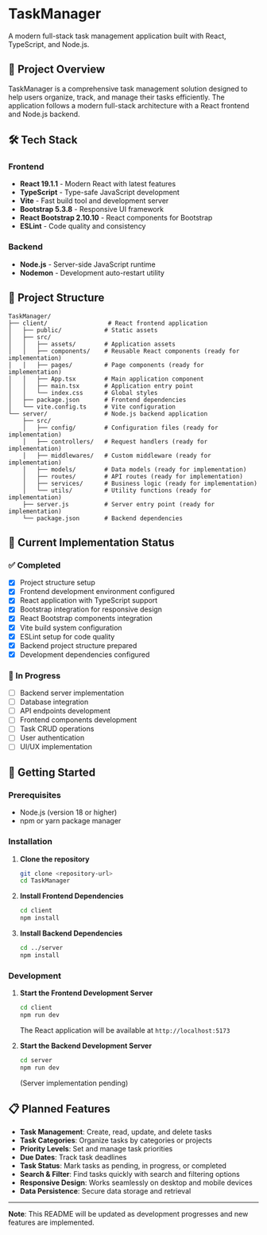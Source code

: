 # TaskManager

A modern full-stack task management application built with React, TypeScript, and Node.js.

## 🚀 Project Overview

TaskManager is a comprehensive task management solution designed to help users organize, track, and manage their tasks efficiently. The application follows a modern full-stack architecture with a React frontend and Node.js backend.

## 🛠️ Tech Stack

### Frontend

- **React 19.1.1** - Modern React with latest features
- **TypeScript** - Type-safe JavaScript development
- **Vite** - Fast build tool and development server
- **Bootstrap 5.3.8** - Responsive UI framework
- **React Bootstrap 2.10.10** - React components for Bootstrap
- **ESLint** - Code quality and consistency

### Backend

- **Node.js** - Server-side JavaScript runtime
- **Nodemon** - Development auto-restart utility

## 📁 Project Structure

```
TaskManager/
├── client/                 # React frontend application
│   ├── public/            # Static assets
│   ├── src/
│   │   ├── assets/        # Application assets
│   │   ├── components/    # Reusable React components (ready for implementation)
│   │   ├── pages/         # Page components (ready for implementation)
│   │   ├── App.tsx        # Main application component
│   │   ├── main.tsx       # Application entry point
│   │   └── index.css      # Global styles
│   ├── package.json       # Frontend dependencies
│   └── vite.config.ts     # Vite configuration
└── server/                # Node.js backend application
    ├── src/
    │   ├── config/        # Configuration files (ready for implementation)
    │   ├── controllers/   # Request handlers (ready for implementation)
    │   ├── middlewares/   # Custom middleware (ready for implementation)
    │   ├── models/        # Data models (ready for implementation)
    │   ├── routes/        # API routes (ready for implementation)
    │   ├── services/      # Business logic (ready for implementation)
    │   └── utils/         # Utility functions (ready for implementation)
    ├── server.js          # Server entry point (ready for implementation)
    └── package.json       # Backend dependencies
```

## 🎯 Current Implementation Status

### ✅ Completed

- [x] Project structure setup
- [x] Frontend development environment configured
- [x] React application with TypeScript support
- [x] Bootstrap integration for responsive design
- [x] React Bootstrap components integration
- [x] Vite build system configuration
- [x] ESLint setup for code quality
- [x] Backend project structure prepared
- [x] Development dependencies configured

### 🔄 In Progress

- [ ] Backend server implementation
- [ ] Database integration
- [ ] API endpoints development
- [ ] Frontend components development
- [ ] Task CRUD operations
- [ ] User authentication
- [ ] UI/UX implementation

## 🚀 Getting Started

### Prerequisites

- Node.js (version 18 or higher)
- npm or yarn package manager

### Installation

1. **Clone the repository**

   ```bash
   git clone <repository-url>
   cd TaskManager
   ```

2. **Install Frontend Dependencies**

   ```bash
   cd client
   npm install
   ```

3. **Install Backend Dependencies**
   ```bash
   cd ../server
   npm install
   ```

### Development

1. **Start the Frontend Development Server**

   ```bash
   cd client
   npm run dev
   ```

   The React application will be available at `http://localhost:5173`

2. **Start the Backend Development Server**
   ```bash
   cd server
   npm run dev
   ```
   (Server implementation pending)

## 📋 Planned Features

- **Task Management**: Create, read, update, and delete tasks
- **Task Categories**: Organize tasks by categories or projects
- **Priority Levels**: Set and manage task priorities
- **Due Dates**: Track task deadlines
- **Task Status**: Mark tasks as pending, in progress, or completed
- **Search & Filter**: Find tasks quickly with search and filtering options
- **Responsive Design**: Works seamlessly on desktop and mobile devices
- **Data Persistence**: Secure data storage and retrieval

---

**Note**: This README will be updated as development progresses and new features are implemented.
